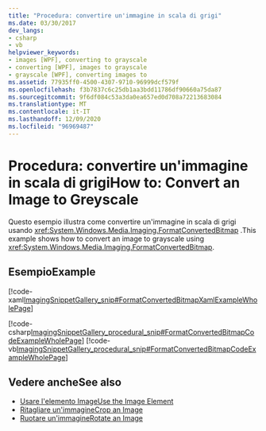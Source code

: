 ```yaml
---
title: "Procedura: convertire un'immagine in scala di grigi"
ms.date: 03/30/2017
dev_langs:
- csharp
- vb
helpviewer_keywords:
- images [WPF], converting to grayscale
- converting [WPF], images to grayscale
- grayscale [WPF], converting images to
ms.assetid: 77935ff0-4500-4307-9710-96999dcf579f
ms.openlocfilehash: f3b7837c6c25db1aa3bdd11786df90660a75da87
ms.sourcegitcommit: 9f6df084c53a3da0ea657ed0d708a72213683084
ms.translationtype: MT
ms.contentlocale: it-IT
ms.lasthandoff: 12/09/2020
ms.locfileid: "96969487"
---
```

# <a name="how-to-convert-an-image-to-greyscale"></a><span data-ttu-id="1f5fa-102">Procedura: convertire un'immagine in scala di grigi</span><span class="sxs-lookup"><span data-stu-id="1f5fa-102">How to: Convert an Image to Greyscale</span></span>
<span data-ttu-id="1f5fa-103">Questo esempio illustra come convertire un'immagine in scala di grigi usando <xref:System.Windows.Media.Imaging.FormatConvertedBitmap> .</span><span class="sxs-lookup"><span data-stu-id="1f5fa-103">This example shows how to convert an image to grayscale using <xref:System.Windows.Media.Imaging.FormatConvertedBitmap>.</span></span>  
  
## <a name="example"></a><span data-ttu-id="1f5fa-104">Esempio</span><span class="sxs-lookup"><span data-stu-id="1f5fa-104">Example</span></span>  
 [!code-xaml[ImagingSnippetGallery_snip#FormatConvertedBitmapXamlExampleWholePage](~/samples/snippets/csharp/VS_Snippets_Wpf/ImagingSnippetGallery_snip/CS/FormatConvertedBitmapExample.xaml#formatconvertedbitmapxamlexamplewholepage)]  
  
 [!code-csharp[ImagingSnippetGallery_procedural_snip#FormatConvertedBitmapCodeExampleWholePage](~/samples/snippets/csharp/VS_Snippets_Wpf/ImagingSnippetGallery_procedural_snip/CSharp/FormatConvertedBitmapExample.cs#formatconvertedbitmapcodeexamplewholepage)]
 [!code-vb[ImagingSnippetGallery_procedural_snip#FormatConvertedBitmapCodeExampleWholePage](~/samples/snippets/visualbasic/VS_Snippets_Wpf/ImagingSnippetGallery_procedural_snip/VB/FormatConvertedBitmapExample.vb#formatconvertedbitmapcodeexamplewholepage)]  
  
## <a name="see-also"></a><span data-ttu-id="1f5fa-105">Vedere anche</span><span class="sxs-lookup"><span data-stu-id="1f5fa-105">See also</span></span>

- [<span data-ttu-id="1f5fa-106">Usare l'elemento Image</span><span class="sxs-lookup"><span data-stu-id="1f5fa-106">Use the Image Element</span></span>](how-to-use-the-image-element.md)
- [<span data-ttu-id="1f5fa-107">Ritagliare un'immagine</span><span class="sxs-lookup"><span data-stu-id="1f5fa-107">Crop an Image</span></span>](how-to-crop-an-image.md)
- [<span data-ttu-id="1f5fa-108">Ruotare un'immagine</span><span class="sxs-lookup"><span data-stu-id="1f5fa-108">Rotate an Image</span></span>](how-to-rotate-an-image.md)
